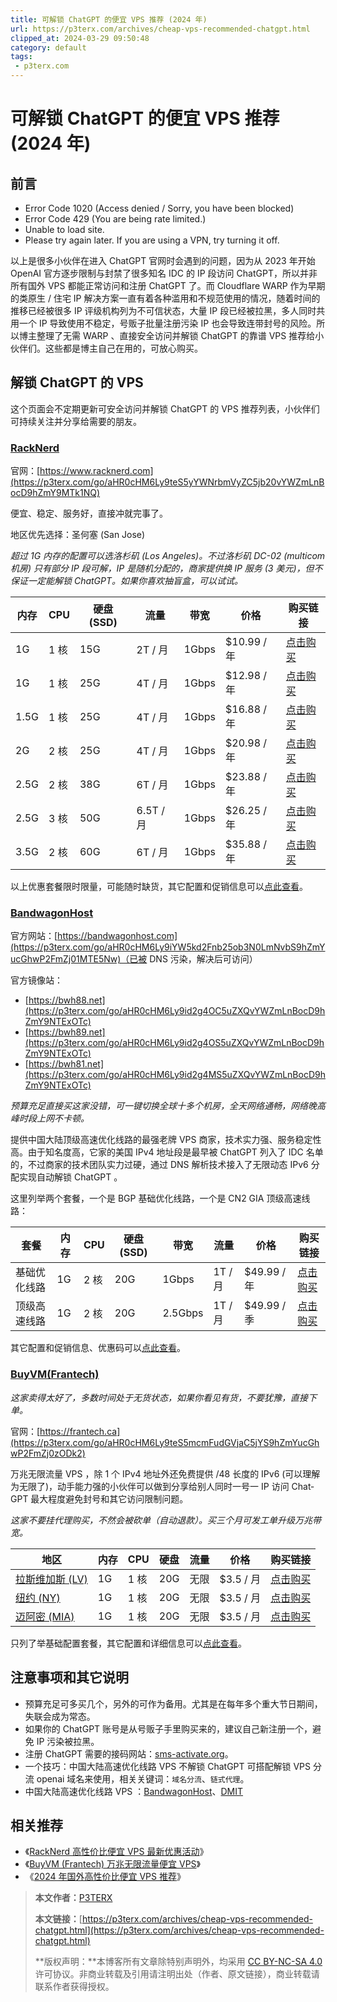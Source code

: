 ```yaml
---
title: 可解锁 ChatGPT 的便宜 VPS 推荐 (2024 年)
url: https://p3terx.com/archives/cheap-vps-recommended-chatgpt.html
clipped_at: 2024-03-29 09:50:48
category: default
tags: 
 - p3terx.com
---
```



# 可解锁 ChatGPT 的便宜 VPS 推荐 (2024 年)

## 前言

-   Error Code 1020 (Access denied / Sorry, you have been blocked)
-   Error Code 429 (You are being rate limited.)
-   Unable to load site.
-   Please try again later. If you are using a VPN, try turning it off.

以上是很多小伙伴在进入 Chat­GPT 官网时会遇到的问题，因为从 2023 年开始 Ope­nAI 官方逐步限制与封禁了很多知名 IDC 的 IP 段访问 Chat­GPT，所以并非所有国外 VPS 都能正常访问和注册 Chat­GPT 了。而 Cloud­flare WARP 作为早期的类原生 / 住宅 IP 解决方案一直有着各种滥用和不规范使用的情况，随着时间的推移已经被很多 IP 评级机构列为不可信状态，大量 IP 段已经被拉黑，多人同时共用一个 IP 导致使用不稳定，号贩子批量注册污染 IP 也会导致连带封号的风险。所以博主整理了无需 WARP 、直接安全访问并解锁 Chat­GPT 的靠谱 VPS 推荐给小伙伴们。这些都是博主自己在用的，可放心购买。

## 解锁 ChatGPT 的 VPS

这个页面会不定期更新可安全访问并解锁 Chat­GPT 的 VPS 推荐列表，小伙伴们可持续关注并分享给需要的朋友。

### [RackNerd](https://p3terx.com/go/aHR0cHM6Ly9teS5yYWNrbmVyZC5jb20vYWZmLnBocD9hZmY9MTk1NQ)

官网：[https://www.racknerd.com](https://p3terx.com/go/aHR0cHM6Ly9teS5yYWNrbmVyZC5jb20vYWZmLnBocD9hZmY9MTk1NQ)

便宜、稳定、服务好，直接冲就完事了。

地区优先选择：圣何塞 (San Jose)

*超过 1G 内存的配置可以选洛杉矶 (Los Angeles)。不过洛杉矶 DC-02 (multicom 机房) 只有部分 IP 段可解，IP 是随机分配的，商家提供换 IP 服务 (3 美元)，但不保证一定能解锁 ChatGPT。如果你喜欢抽盲盒，可以试试。*

| 内存  | CPU | 硬盘 (SSD) | 流量  | 带宽  | 价格  | 购买链接 |
| --- | --- | --- | --- | --- | --- | --- |
| 1G  | 1 核 | 15G | 2T / 月 | 1Gbps | $10.99 / 年 | [点击购买](https://p3terx.com/go/aHR0cHM6Ly9teS5yYWNrbmVyZC5jb20vYWZmLnBocD9hZmY9MTk1NSZwaWQ9ODM4) |
| 1G  | 1 核 | 25G | 4T / 月 | 1Gbps | $12.98 / 年 | [点击购买](https://p3terx.com/go/aHR0cHM6Ly9teS5yYWNrbmVyZC5jb20vYWZmLnBocD9hZmY9MTk1NSZwaWQ9NzM1) |
| 1.5G | 1 核 | 25G | 4T / 月 | 1Gbps | $16.88 / 年 | [点击购买](https://p3terx.com/go/aHR0cHM6Ly9teS5yYWNrbmVyZC5jb20vYWZmLnBocD9hZmY9MTk1NSZwaWQ9ODM5) |
| 2G  | 2 核 | 25G | 4T / 月 | 1Gbps | $20.98 / 年 | [点击购买](https://p3terx.com/go/aHR0cHM6Ly9teS5yYWNrbmVyZC5jb20vYWZmLnBocD9hZmY9MTk1NSZwaWQ9Njgx) |
| 2.5G | 2 核 | 38G | 6T / 月 | 1Gbps | $23.88 / 年 | [点击购买](https://p3terx.com/go/aHR0cHM6Ly9teS5yYWNrbmVyZC5jb20vYWZmLnBocD9hZmY9MTk1NSZwaWQ9ODQw) |
| 2.5G | 3 核 | 50G | 6.5T / 月 | 1Gbps | $26.25 / 年 | [点击购买](https://p3terx.com/go/aHR0cHM6Ly9teS5yYWNrbmVyZC5jb20vYWZmLnBocD9hZmY9MTk1NSZwaWQ9MTU3) |
| 3.5G | 2 核 | 60G | 6T / 月 | 1Gbps | $35.88 / 年 | [点击购买](https://p3terx.com/go/aHR0cHM6Ly9teS5yYWNrbmVyZC5jb20vYWZmLnBocD9hZmY9MTk1NSZwaWQ9Njcy) |

以上优惠套餐限时限量，可能随时缺货，其它配置和促销信息可以[点此查看](https://p3terx.com/archives/cheap-vps-racknerd.html)。

### [BandwagonHost](https://p3terx.com/go/aHR0cHM6Ly9id2g4MS5uZXQvYWZmLnBocD9hZmY9NTExOTc)

官方网站：[https://bandwagonhost.com](https://p3terx.com/go/aHR0cHM6Ly9iYW5kd2Fnb25ob3N0LmNvbS9hZmYucGhwP2FmZj01MTE5Nw)（已被 DNS 污染，解决后可访问）

官方镜像站：

-   [https://bwh88.net](https://p3terx.com/go/aHR0cHM6Ly9id2g4OC5uZXQvYWZmLnBocD9hZmY9NTExOTc)
-   [https://bwh89.net](https://p3terx.com/go/aHR0cHM6Ly9id2g4OS5uZXQvYWZmLnBocD9hZmY9NTExOTc)
-   [https://bwh81.net](https://p3terx.com/go/aHR0cHM6Ly9id2g4MS5uZXQvYWZmLnBocD9hZmY9NTExOTc)

*预算充足直接买这家没错，可一键切换全球十多个机房，全天网络通畅，网络晚高峰时段上网不卡顿。*

提供中国大陆顶级高速优化线路的最强老牌 VPS 商家，技术实力强、服务稳定性高。由于知名度高，它家的美国 IPv4 地址段是最早被 Chat­GPT 列入了 IDC 名单的，不过商家的技术团队实力过硬，通过 DNS 解析技术接入了无限动态 IPv6 分配实现自动解锁 Chat­GPT 。

这里列举两个套餐，一个是 BGP 基础优化线路，一个是 CN2 GIA 顶级高速线路：

| 套餐  | 内存  | CPU | 硬盘 (SSD) | 带宽  | 流量  | 价格  | 购买链接 |
| --- | --- | --- | --- | --- | --- | --- | --- |
| 基础优化线路 | 1G  | 2 核 | 20G | 1Gbps | 1T / 月 | $49.99 / 年 | [点击购买](https://p3terx.com/go/aHR0cHM6Ly9id2g4MS5uZXQvYWZmLnBocD9hZmY9NTExOTcmcGlkPTQ0) |
| 顶级高速线路 | 1G  | 2 核 | 20G | 2.5Gbps | 1T / 月 | $49.99 / 季 | [点击购买](https://p3terx.com/go/aHR0cHM6Ly9id2g4MS5uZXQvYWZmLnBocD9hZmY9NTExOTcmcGlkPTg3) |

其它配置和促销信息、优惠码可以[点此查看](https://p3terx.com/archives/cheap-vps-bandwagonhost.html)。

### [BuyVM(Frantech)](https://p3terx.com/go/aHR0cHM6Ly9teS5mcmFudGVjaC5jYS9hZmYucGhwP2FmZj0zODk2)

*这家卖得太好了，多数时间处于无货状态，如果你看见有货，不要犹豫，直接下单。*

官网：[https://frantech.ca](https://p3terx.com/go/aHR0cHM6Ly9teS5mcmFudGVjaC5jYS9hZmYucGhwP2FmZj0zODk2)

万兆无限流量 VPS ，除 1 个 IPv4 地址外还免费提供 /48 长度的 IPv6 (可以理解为无限了)，动手能力强的小伙伴可以做到分享给别人同时一号一 IP 访问 Chat­GPT 最大程度避免封号和其它访问限制问题。

*这家不要挂代理购买，不然会被砍单（自动退款）。买三个月可发工单升级万兆带宽。*

| 地区  | 内存  | CPU | 硬盘  | 流量  | 价格  | 购买链接 |
| --- | --- | --- | --- | --- | --- | --- |
| [拉斯维加斯 (LV)](https://p3terx.com/go/aHR0cHM6Ly9teS5mcmFudGVjaC5jYS9hZmYucGhwP2FmZj0zODk2JnBpZD0xNDEx) | 1G  | 1 核 | 20G | 无限  | $3.5 / 月 | [点击购买](https://p3terx.com/go/aHR0cHM6Ly9teS5mcmFudGVjaC5jYS9hZmYucGhwP2FmZj0zODk2JnBpZD0xNDEx) |
| [纽约 (NY)](https://p3terx.com/go/aHR0cHM6Ly9teS5mcmFudGVjaC5jYS9hZmYucGhwP2FmZj0zODk2JnBpZD0xNDEz) | 1G  | 1 核 | 20G | 无限  | $3.5 / 月 | [点击购买](https://p3terx.com/go/aHR0cHM6Ly9teS5mcmFudGVjaC5jYS9hZmYucGhwP2FmZj0zODk2JnBpZD0xNDEz) |
| [迈阿密 (MIA)](https://p3terx.com/go/aHR0cHM6Ly9teS5mcmFudGVjaC5jYS9hZmYucGhwP2FmZj0zODk2JnBpZD0xNTAx) | 1G  | 1 核 | 20G | 无限  | $3.5 / 月 | [点击购买](https://p3terx.com/go/aHR0cHM6Ly9teS5mcmFudGVjaC5jYS9hZmYucGhwP2FmZj0zODk2JnBpZD0xNTAx) |

只列了举基础配置套餐，其它配置和详细信息可以[点此查看](https://p3terx.com/archives/cheap-vps-buyvm.html)。

## 注意事项和其它说明

-   预算充足可多买几个，另外的可作为备用。尤其是在每年多个重大节日期间，失联会成为常态。
-   如果你的 ChatGPT 账号是从号贩子手里购买来的，建议自己新注册一个，避免 IP 污染被拉黑。
-   注册 ChatGPT 需要的接码网站：[sms-activate.org](https://p3terx.com/go/aHR0cHM6Ly9zbXMtYWN0aXZhdGUub3JnLz9yZWY9MjcyNjQ5OQ)。
-   一个技巧：中国大陆高速优化线路 VPS 不解锁 ChatGPT 可搭配解锁 VPS 分流 openai 域名来使用，相关关键词：`域名分流`、`链式代理`。
-   中国大陆高速优化线路 VPS ：[BandwagonHost](https://p3terx.com/archives/cheap-vps-bandwagonhost.html)、[DMIT](https://p3terx.com/archives/cn2-gia-vps-dmit.html)

## 相关推荐

-   《[RackNerd 高性价比便宜 VPS 最新优惠活动](https://p3terx.com/archives/cheap-vps-racknerd.html)》
-   《[BuyVM (Frantech) 万兆无限流量便宜 VPS](https://p3terx.com/archives/cheap-vps-buyvm.html)》
-   《[2024 年国外高性价比便宜 VPS 推荐](https://p3terx.com/archives/cheap-and-costeffective-vps-recommended.html)》

> **本文作者：**[P3TERX](https://p3terx.com/)
> 
> **本文链接：**[https://p3terx.com/archives/cheap-vps-recommended-chatgpt.html](https://p3terx.com/archives/cheap-vps-recommended-chatgpt.html)
> 
> **版权声明：**本博客所有文章除特别声明外，均采用 [CC BY-NC-SA 4.0](https://p3terx.com/go/aHR0cHM6Ly9jcmVhdGl2ZWNvbW1vbnMub3JnL2xpY2Vuc2VzL2J5LW5jLXNhLzQuMC9kZWVkLnpo) 许可协议。非商业转载及引用请注明出处（作者、原文链接），商业转载请联系作者获得授权。
